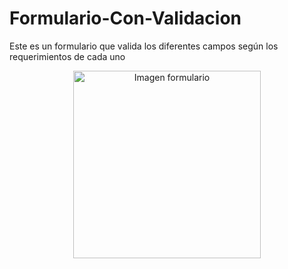 # Formulario-Con-Validacion
Este es un formulario que valida los diferentes campos según los requerimientos de cada uno
<div style="text-align: center;">
  <img src="ruta-de-la-imagen" alt="Imagen formulario" width="300">
</div>

